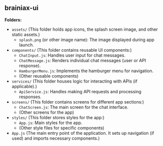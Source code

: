 ## brainiax-ui 

**Folders:**

* `assets/` (This folder holds app icons, the splash screen image, and other static assets.)
    * `splash.png` (or other image name): The image displayed during app launch.
* `components/` (This folder contains reusable UI components:)
    * `ChatInput.js`: Handles user input for chat messages.
    * `ChatMessage.js`: Renders individual chat messages (user or API response).
    * `HamburgerMenu.js`: Implements the hamburger menu for navigation.
    * (Other reusable components)
* `services/` (This folder houses logic for interacting with APIs (if applicable).)
    * `ApiService.js`: Handles making API requests and processing responses.
* `screens/` (This folder contains screens for different app sections:)
    * `ChatScreen.js`: The main screen for the chat interface.
    * (Other screens for the app)
* `styles/` (This folder stores styles for the app:)
    * `App.js`: Main styles for the app.
    * (Other style files for specific components)
* `App.js` (The main entry point of the application. It sets up navigation (if used) and imports necessary components.)
